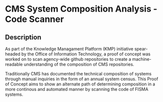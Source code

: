 # CMS System Composition Analysis - Code Scanner

## Description
As part of the Knowledge Managament Platform (KMP) initiative spear-headed by the Office of Information Technology, a proof of concept was worked on to scan agency-wide github repositories to create a machine-readable understanding of the composition of CMS repositories. 

Traditionally CMS has documented the technical composition of systems through manual inquiries in the form of an annual system census. This Proof of Concept aims to show an alternate path of determining composition in a more continous and automated manner by scanning the code of FISMA systems. 
